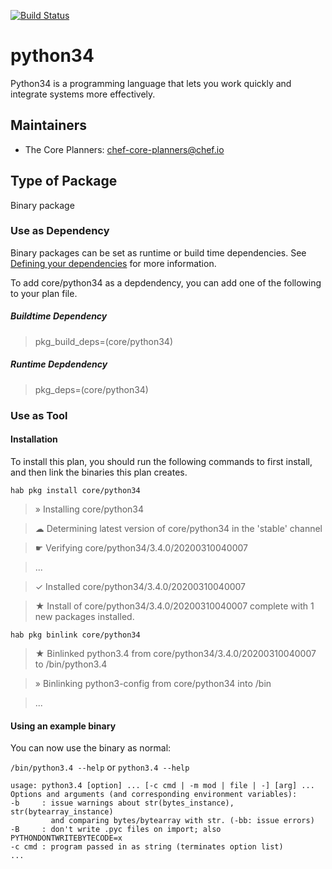 [![Build Status](https://dev.azure.com/chefcorp-partnerengineering/Chef%20Base%20Plans/_apis/build/status/chef-base-plans.python34?repoName=chef-base-plans%2Fpython34&branchName=master)](https://dev.azure.com/chefcorp-partnerengineering/Chef%20Base%20Plans/_build/latest?definitionId=215&repoName=chef-base-plans%2Fpython34&branchName=master)

# python34

Python34 is a programming language that lets you work quickly and integrate systems more effectively.

## Maintainers

* The Core Planners: <chef-core-planners@chef.io>

## Type of Package

Binary package

### Use as Dependency

Binary packages can be set as runtime or build time dependencies. See [Defining your dependencies](https://www.habitat.sh/docs/developing-packages/developing-packages/#sts=Define%20Your%20Dependencies) for more information.

To add core/python34 as a depdendency, you can add one of the following to your plan file.

##### Buildtime Dependency

> pkg_build_deps=(core/python34)

##### Runtime Depdendency

> pkg_deps=(core/python34)

### Use as Tool

#### Installation

To install this plan, you should run the following commands to first install, and then link the binaries this plan creates.

`hab pkg install core/python34`

> » Installing core/python34

> ☁ Determining latest version of core/python34 in the 'stable' channel

> ☛ Verifying core/python34/3.4.0/20200310040007

> ...

> ✓ Installed core/python34/3.4.0/20200310040007

> ★ Install of core/python34/3.4.0/20200310040007 complete with 1 new packages installed.

`hab pkg binlink core/python34`

> ★ Binlinked python3.4 from core/python34/3.4.0/20200310040007 to /bin/python3.4

> » Binlinking python3-config from core/python34 into /bin

> ...

#### Using an example binary
You can now use the binary as normal:

`/bin/python3.4 --help` or `python3.4 --help`

```
usage: python3.4 [option] ... [-c cmd | -m mod | file | -] [arg] ...
Options and arguments (and corresponding environment variables):
-b     : issue warnings about str(bytes_instance), str(bytearray_instance)
         and comparing bytes/bytearray with str. (-bb: issue errors)
-B     : don't write .pyc files on import; also PYTHONDONTWRITEBYTECODE=x
-c cmd : program passed in as string (terminates option list)
...
```
